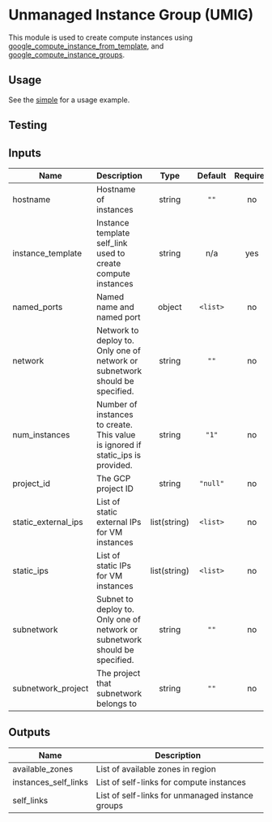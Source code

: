 # Unmanaged Instance Group (UMIG)

This module is used to create compute instances using
[google_compute_instance_from_template](https://www.terraform.io/docs/providers/google/r/compute_instance_from_template.html), and [google_compute_instance_groups](https://www.terraform.io/docs/providers/google/r/compute_instance_group.html).

## Usage

See the [simple](examples/umig/simple) for a usage example.

## Testing


<!-- BEGINNING OF PRE-COMMIT-TERRAFORM DOCS HOOK -->
## Inputs

| Name | Description | Type | Default | Required |
|------|-------------|:----:|:-----:|:-----:|
| hostname | Hostname of instances | string | `""` | no |
| instance\_template | Instance template self_link used to create compute instances | string | n/a | yes |
| named\_ports | Named name and named port | object | `<list>` | no |
| network | Network to deploy to. Only one of network or subnetwork should be specified. | string | `""` | no |
| num\_instances | Number of instances to create. This value is ignored if static_ips is provided. | string | `"1"` | no |
| project\_id | The GCP project ID | string | `"null"` | no |
| static\_external\_ips | List of static external IPs for VM instances | list(string) | `<list>` | no |
| static\_ips | List of static IPs for VM instances | list(string) | `<list>` | no |
| subnetwork | Subnet to deploy to. Only one of network or subnetwork should be specified. | string | `""` | no |
| subnetwork\_project | The project that subnetwork belongs to | string | `""` | no |

## Outputs

| Name | Description |
|------|-------------|
| available\_zones | List of available zones in region |
| instances\_self\_links | List of self-links for compute instances |
| self\_links | List of self-links for unmanaged instance groups |

<!-- END OF PRE-COMMIT-TERRAFORM DOCS HOOK -->
